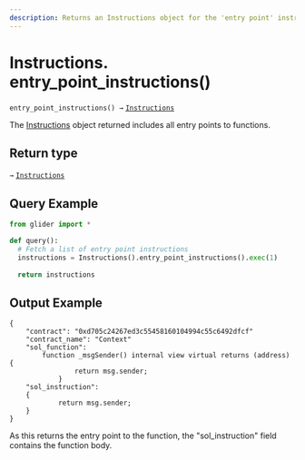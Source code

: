 ```yaml
---
description: Returns an Instructions object for the 'entry point' instructions
---
```


# Instructions. entry\_point\_instructions()

`entry_point_instructions() →` [`Instructions`](./)

The [Instructions](./) object returned includes all entry points to functions.

## Return type

`→` [`Instructions`](./)

## Query Example

```python
from glider import *

def query():
  # Fetch a list of entry point instructions
  instructions = Instructions().entry_point_instructions().exec(1)
  
  return instructions
```

## Output Example

```solidity
{
    "contract": "0xd705c24267ed3c55458160104994c55c6492dfcf"
    "contract_name": "Context"
    "sol_function":
        function _msgSender() internal view virtual returns (address) {
                return msg.sender;
            }
    "sol_instruction":
    {
            return msg.sender;
    }
}
```

As this returns the entry point to the function, the "sol\_instruction" field contains the function body.
